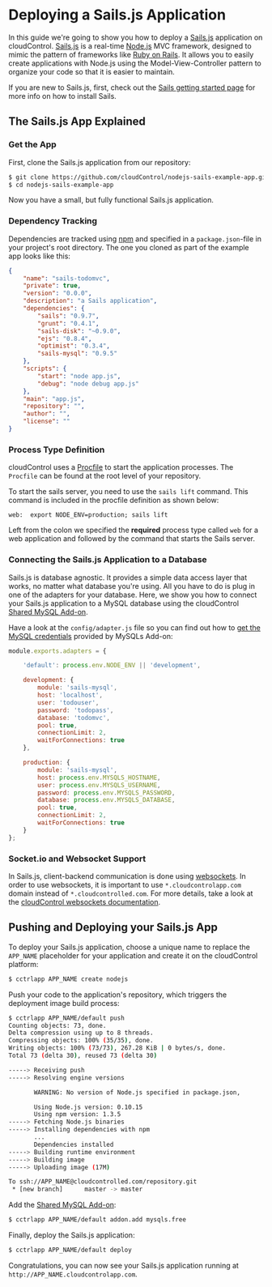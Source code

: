 # Deploying a Sails.js Application

In this guide we're going to show you how to deploy a [Sails.js] application on cloudControl. [Sails.js] is a real-time [Node.js] MVC framework, designed to mimic the pattern of frameworks like [Ruby on Rails]. It allows you to easily create applications with Node.js using the Model-View-Controller pattern to organize your code so that it is easier to maintain.

If you are new to Sails.js, first, check out the [Sails getting started page] for more info on how to install Sails.

## The Sails.js App Explained

### Get the App

First, clone the Sails.js application from our repository:

~~~bash
$ git clone https://github.com/cloudControl/nodejs-sails-example-app.git
$ cd nodejs-sails-example-app
~~~

Now you have a small, but fully functional Sails.js application.

### Dependency Tracking

Dependencies are tracked using [npm] and specified in a `package.json`-file in your project's root directory. 
The one you cloned as part of the example app looks like this:

~~~json
{
    "name": "sails-todomvc",
    "private": true,
    "version": "0.0.0",
    "description": "a Sails application",
    "dependencies": {
        "sails": "0.9.7",
        "grunt": "0.4.1",
        "sails-disk": "~0.9.0",
        "ejs": "0.8.4",
        "optimist": "0.3.4",
        "sails-mysql": "0.9.5"
    },
    "scripts": {
        "start": "node app.js",
        "debug": "node debug app.js"
    },
    "main": "app.js",
    "repository": "",
    "author": "",
    "license": ""
}
~~~

### Process Type Definition
cloudControl uses a [Procfile] to start the application processes. The `Procfile` can be found at the root level of your repository.

To start the sails server, you need to use the `sails lift` command. This command is included in the procfile definition as shown below: 

~~~
web:  export NODE_ENV=production; sails lift
~~~

Left from the colon we specified the **required** process type called `web` for a web application and followed by the command that starts the Sails server.

### Connecting the Sails.js Application to a Database
Sails.js is database agnostic. It provides a simple data access layer that works, no matter what database you're using. All you have to do is plug in one of the adapters for your database. Here, we show you how to connect your Sails.js application to a MySQL database using the cloudControl [Shared MySQL Add-on]. 

Have a look at the `config/adapter.js` file so you can find out how to [get the MySQL credentials] provided by MySQLs Add-on:

~~~javascript
module.exports.adapters = {

    'default': process.env.NODE_ENV || 'development',

    development: {
        module: 'sails-mysql',
        host: 'localhost',
        user: 'todouser',
        password: 'todopass',
        database: 'todomvc',
        pool: true,
        connectionLimit: 2,
        waitForConnections: true
    },

    production: {
        module: 'sails-mysql',
        host: process.env.MYSQLS_HOSTNAME,
        user: process.env.MYSQLS_USERNAME,
        password: process.env.MYSQLS_PASSWORD,
        database: process.env.MYSQLS_DATABASE,
        pool: true,
        connectionLimit: 2,
        waitForConnections: true
    }
};
~~~

### Socket.io and Websocket Support

In Sails.js, client-backend communication is done using [websockets]. In order to use websockets, it is important to use `*.cloudcontrolapp.com` domain instead of `*.cloudcontrolled.com`. For more details, take a look at the [cloudControl websockets documentation].

## Pushing and Deploying your Sails.js App
To deploy your Sails.js application, choose a unique name to replace the `APP_NAME` placeholder for your application and create it on the cloudControl platform:

~~~bash
$ cctrlapp APP_NAME create nodejs
~~~

Push your code to the application's repository, which triggers the deployment image build process:

~~~bash
$ cctrlapp APP_NAME/default push
Counting objects: 73, done.
Delta compression using up to 8 threads.
Compressing objects: 100% (35/35), done.
Writing objects: 100% (73/73), 267.28 KiB | 0 bytes/s, done.
Total 73 (delta 30), reused 73 (delta 30)

-----> Receiving push
-----> Resolving engine versions

       WARNING: No version of Node.js specified in package.json,

       Using Node.js version: 0.10.15
       Using npm version: 1.3.5
-----> Fetching Node.js binaries
-----> Installing dependencies with npm
       ...
       Dependencies installed
-----> Building runtime environment
-----> Building image
-----> Uploading image (17M)

To ssh://APP_NAME@cloudcontrolled.com/repository.git
 * [new branch]      master -> master
~~~

Add the [Shared MySQL Add-on]:
~~~bash
$ cctrlapp APP_NAME/default addon.add mysqls.free
~~~

Finally, deploy the Sails.js application:
~~~bash
$ cctrlapp APP_NAME/default deploy
~~~

Congratulations, you can now see your Sails.js application running at
`http://APP_NAME.cloudcontrolapp.com`.

[Node.js]: http://nodejs.org/
[Sails.js]: http://sailsjs.org/
[Sails getting started page]: http://sailsjs.org/#!getStarted
[Ruby on Rails]: http://rubyonrails.org/
[npm]: https://npmjs.org/
[cloudControl]: http://www.cloudcontrol.com
[Procfile]: https://www.cloudcontrol.com/dev-center/Platform%20Documentation#buildpacks-and-the-procfile
[get the MySQL credentials]: https://www.cloudcontrol.com/dev-center/Guides/NodeJS/Add-on%20credentials
[websockets]: http://socket.io/
[cloudControl websockets documentation]: https://www.cloudcontrol.com/dev-center/Platform%20Documentation#websockets
[Shared MySQL Add-on]: https://www.cloudcontrol.com/dev-center/Add-on%20Documentation/Data%20Storage/MySQLs
